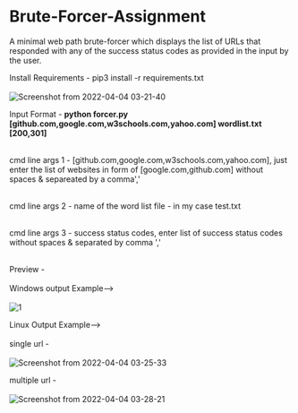 # Brute-Forcer-Assignment
A minimal web path brute-forcer which displays the list of URLs that responded with any of the success status codes as provided in the input by the user.

Install Requirements - pip3 install -r requirements.txt<br><br>
![Screenshot from 2022-04-04 03-21-40](https://user-images.githubusercontent.com/65656547/161437672-507baaad-8662-4af8-926c-984b6c583daa.png)

Input Format - **python forcer.py [github.com,google.com,w3schools.com,yahoo.com] wordlist.txt [200,301]**<br><br>

cmd line args 1 - [github.com,google.com,w3schools.com,yahoo.com], just enter the list of websites in form of [google.com,github.com] without spaces & separeated by a comma','<br><br>

cmd line args 2 - name of the word list file - in my case test.txt<br><br>

cmd line args 3 - success status codes, enter list of success status codes without spaces & separated by comma ','<br><br>

Preview - <br><br>
Windows output Example--> <br><br>
![1](https://user-images.githubusercontent.com/65656547/161426348-dbdbd215-8d9c-46cf-b1f5-7d3ae6b828ae.PNG)

Linux Output Example--> <br><br>
single url - <br><br>
![Screenshot from 2022-04-04 03-25-33](https://user-images.githubusercontent.com/65656547/161437853-81c49544-fb33-40ac-b53c-0884fdd05a8a.png)

multiple url - <br><br>
![Screenshot from 2022-04-04 03-28-21](https://user-images.githubusercontent.com/65656547/161438122-75813562-216d-4984-8704-80a0bf121934.png)
